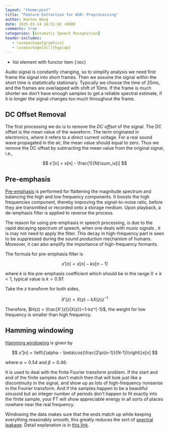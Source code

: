 ```yaml
---
layout: "theme:post"
title: "Feature Extraction for ASR: Preprocessing"
author: Wantee Wang
date: 2015-03-14 16:51:02 +0800
comments: true
categories: [Automatic Speech Recognition]
header-includes:
   - \usepackage{graphicx}
   - \usepackage[all]{hypcap}
---
```


* list element with functor item
{:toc}

Audio signal is constantly changing, so to simplify analysis we need first frame the signal into short frames. Then we assume the signal within the short time is statistically stationary. Typically we choose  the time of 25ms, and the frames are overlapped with shift of 10ms. If the frame is much shorter we don't have enough samples to get a reliable spectral estimate, if it is longer the signal changes too much throughout the frame.

## DC Offset Removal

The first processing we do is to remove the *DC offset* of the signal. The DC offset is the mean value of the waveform. The term originated in electronics, where it refers to a direct current voltage. For a real sound wave propagated in the air, the mean value should equal to zero. Thus we remove the DC offset by subtracting the mean value from the original signal, i.e.,

$$
x'[n] = x[n] - \frac{1}{N}\sum_ix[i]
$$

## Pre-emphasis

[Pre-emphasis](http://wiki.hydrogenaud.io/index.php?title=Pre-emphasis) is performed for flattening the magnitude spectrum and balancing the high and low frequency components. It boosts the high frequencies component, thereby improving the signal-to-noise ratio,  before they are transmitted or recorded onto a storage medium. Upon playback, a de-emphasis filter is applied to reverse the process.

The reason for using pre-emphasis in speech processing, is due to the  rapid decaying spectrum of speech, when one deals with music signals , it is may not need to apply the filter. This decay in high-frequency part is seen to be suppressed during the sound production mechanism of humans. Moreover, it can also amplify the importance of high-frequency formants.

The formula for pre-emphasis filter is

$$
x'[n] = x[n] - kx[n-1]
$$

where $k$ is the pre-emphasis coefficient which should be in the range $0 \leq k < 1$, typical value is $k=0.97$.

Take the $z$ transform for both sides,

$$
X'(z) = X(z) - kX(z)z^{-1}
$$

Therefore, $H(z) = \frac{X'(z)}{X(z)}=1-kz^{-1}$, the weight for low frequency is smaller than high frequency.

## Hamming windowing

[Hamming windowing](http://en.wikipedia.org/wiki/Window_function#Hamming_window) is given by

$$
x'[n] = \left\{\alpha - \beta\cos(\frac{2\pi(n-1)}{N-1})\right\}x[n]
$$

where $\alpha=0.54$ and $\beta=0.46$.

It is used to deal with the finite Fourier transform problem. If the start and end of the finite samples don't match then that will look just like a discontinuity in the signal, and show up as lots of high-frequency nonsense in the Fourier transform. And if the samples happen to be a beautiful sinusoid but an integer number of periods don't happen to fit exactly into the finite sample, your FT will show appreciable energy in all sorts of places nowhere near the real frequency. 

Windowing the data makes sure that the ends match up while keeping everything reasonably smooth, this greatly reduces the sort of [spectral leakage](http://en.wikipedia.org/wiki/Spectral_leakage). Detail explanation is in [this link](https://ccrma.stanford.edu/~jos/sasp/Hamming_Window.html).



